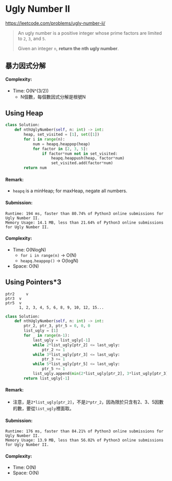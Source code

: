 # Ugly Number II
https://leetcode.com/problems/ugly-number-ii/
>An ugly number is a positive integer whose prime factors are limited to `2`, `3`, and `5`.
>
>Given an integer `n`, **return the nth ugly number**.

## 暴力因式分解
#### Complexity:
- Time: O(N^(3/2))
    - N個數，每個數因式分解是根號N

## Using Heap
```python
class Solution:
    def nthUglyNumber(self, n: int) -> int:
        heap, set_visited = [1], set([1])
        for i in range(n):
            num = heapq.heappop(heap)
            for factor in [2, 3, 5]:
                if factor*num not in set_visited:
                    heapq.heappush(heap, factor*num)
                    set_visited.add(factor*num)
        return num
```
#### Remark:
- `heapq` is a minHeap; for maxHeap, negate all numbers. 
#### Submission:
```
Runtime: 194 ms, faster than 80.74% of Python3 online submissions for Ugly Number II.
Memory Usage: 14.1 MB, less than 21.64% of Python3 online submissions for Ugly Number II.
```
#### Complexity:
- Time: O(NlogN)
  - `for i in range(n)` -> O(N)
  - `heapq.heappop()` -> O(logN) 
- Space: O(N)

## Using Pointers*3
```
ptr2     v   
ptr3  v
ptr5  v
      1, 2, 3, 4, 5, 6, 8, 9, 10, 12, 15...
```
```python
class Solution:
    def nthUglyNumber(self, n: int) -> int:
        ptr_2, ptr_3, ptr_5 = 0, 0, 0
        list_ugly = [1]
        for _ in range(n-1):
            last_ugly = list_ugly[-1]
            while 2*list_ugly[ptr_2] <= last_ugly:
                ptr_2 += 1
            while 3*list_ugly[ptr_3] <= last_ugly:
                ptr_3 += 1
            while 5*list_ugly[ptr_5] <= last_ugly:
                ptr_5 += 1
            list_ugly.append(min(2*list_ugly[ptr_2], 3*list_ugly[ptr_3], 5*list_ugly[ptr_5]))
        return list_ugly[-1]
```
#### Remark:
- 注意，是`2*list_ugly[ptr_2]`，不是`2*ptr_2`，因為限於只含有2、3、5因數的數，要從`list_ugly`裡面取。
#### Submission:
```
Runtime: 176 ms, faster than 84.21% of Python3 online submissions for Ugly Number II.
Memory Usage: 13.9 MB, less than 56.02% of Python3 online submissions for Ugly Number II.
```
#### Complexity:
- Time: O(N)
- Space: O(N)
